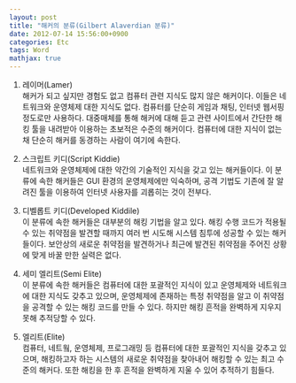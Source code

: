 ```yaml
---
layout: post
title: "해커의 분류(Gilbert Alaverdian 분류)"
date: 2012-07-14 15:56:00+0900
categories: Etc
tags: Word
mathjax: true
---
```


1. 레이머(Lamer)  
해커가 되고 싶지만 경험도 없고 컴퓨터 관련 지식도 많지 않은 해커이다. 이들은 네트워크와 운영체제 대한 지식도 없다. 컴퓨터를 단순히 게임과 채팅, 인터넷 웹서핑 정도로만 사용하다. 대중매체를 통해 해커에 대해 듣고 관련 사이트에서 간단한 해킹 툴을 내려받아 이용하는 초보적은 수준의 해커이다. 컴퓨터에 대한 지식이 없는 채 단순히 해커를 동경하는 사람이 여기에 속한다.

2. 스크립트 키디(Script Kiddie)  
네트워크와 운영체제에 대한 약간의 기술적인 지식을 갖고 있는 해커들이다. 이 분류에 속한 해커들은 GUI 환경의 운영체제에만 익숙하며, 공격 기법도 기존에 잘 알려진 툴을 이용하여 인터넷 사용자를 괴롭히는 것이 전부다.

3. 디벨롭트 키디(Developed Kiddile)  
이 분류에 속한 해커들은 대부분의 해킹 기법을 알고 있다. 해킹 수행 코드가 적용될 수 있는 취약점을 발견할 때까지 여러 번 시도해 시스템 침투에 성공할 수 있는 해커들이다. 보안상의 새로운 취약점을 발견하거나 최근에 발견된 취약점을 주어진 상황에 맞게 바꿀 만한 실력은 없다.

4. 세미 엘리트(Semi Elite)  
이 분류에 속한 해커들은 컴퓨터에 대한 포괄적인 지식이 있고 운영체제와 네트워크에 대한 지식도 갖추고 있으며, 운영체제에 존재하는 특정 취약점을 알고 이 취약점을 공격할 수 있는 해킹 코드를 만들 수 있다. 하지만 해킹 흔적을 완벽하게 지우지 못해 추적당할 수 있다.

5. 엘리트(Elite)  
컴퓨터, 네트웤, 운영체제, 프로그래밍 등 컴퓨터에 대한 포괄적인 지식을 갖추고 있으며, 해킹하고자 하는 시스템의 새로운 취약점을 찾아내어 해킹할 수 있는 최고 수준의 해커다. 또한 해킹을 한 후 흔적을 완벽하게 지울 수 있어 추적하기 힘들다.